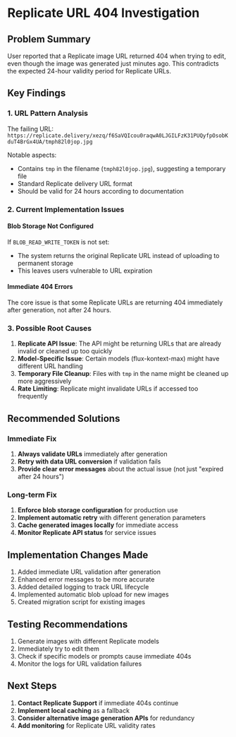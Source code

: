 # Replicate URL 404 Investigation

## Problem Summary
User reported that a Replicate image URL returned 404 when trying to edit, even though the image was generated just minutes ago. This contradicts the expected 24-hour validity period for Replicate URLs.

## Key Findings

### 1. URL Pattern Analysis
The failing URL: `https://replicate.delivery/xezq/f6SaVQIcou0raqwA0LJGILFzK31PUQyfpOsobKduT4BrGx4UA/tmph82l0jop.jpg`

Notable aspects:
- Contains `tmp` in the filename (`tmph82l0jop.jpg`), suggesting a temporary file
- Standard Replicate delivery URL format
- Should be valid for 24 hours according to documentation

### 2. Current Implementation Issues

#### Blob Storage Not Configured
If `BLOB_READ_WRITE_TOKEN` is not set:
- The system returns the original Replicate URL instead of uploading to permanent storage
- This leaves users vulnerable to URL expiration

#### Immediate 404 Errors
The core issue is that some Replicate URLs are returning 404 immediately after generation, not after 24 hours.

### 3. Possible Root Causes

1. **Replicate API Issue**: The API might be returning URLs that are already invalid or cleaned up too quickly
2. **Model-Specific Issue**: Certain models (flux-kontext-max) might have different URL handling
3. **Temporary File Cleanup**: Files with `tmp` in the name might be cleaned up more aggressively
4. **Rate Limiting**: Replicate might invalidate URLs if accessed too frequently

## Recommended Solutions

### Immediate Fix
1. **Always validate URLs** immediately after generation
2. **Retry with data URL conversion** if validation fails
3. **Provide clear error messages** about the actual issue (not just "expired after 24 hours")

### Long-term Fix
1. **Enforce blob storage configuration** for production use
2. **Implement automatic retry** with different generation parameters
3. **Cache generated images locally** for immediate access
4. **Monitor Replicate API status** for service issues

## Implementation Changes Made

1. Added immediate URL validation after generation
2. Enhanced error messages to be more accurate
3. Added detailed logging to track URL lifecycle
4. Implemented automatic blob upload for new images
5. Created migration script for existing images

## Testing Recommendations

1. Generate images with different Replicate models
2. Immediately try to edit them
3. Check if specific models or prompts cause immediate 404s
4. Monitor the logs for URL validation failures

## Next Steps

1. **Contact Replicate Support** if immediate 404s continue
2. **Implement local caching** as a fallback
3. **Consider alternative image generation APIs** for redundancy
4. **Add monitoring** for Replicate URL validity rates